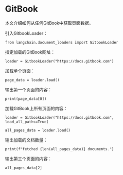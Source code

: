 GitBook
=====================================================

本文介绍如何从任何GitBook中获取页面数据。

引入GitbookLoader：

```
from langchain.document_loaders import GitbookLoader
```

指定加载的GitBook网址：

```
loader = GitbookLoader("https://docs.gitbook.com")
```

加载单个页面：

```
page_data = loader.load()
```

输出第一个页面的内容：

```
print(page_data[0])
```

加载GitBook上所有页面的内容：

```
loader = GitbookLoader("https://docs.gitbook.com", load_all_paths=True)

all_pages_data = loader.load()
```

输出加载的文档数量：

```
print(f"fetched {len(all_pages_data)} documents.")
```

输出第三个页面的内容：

```
all_pages_data[2]
```